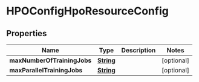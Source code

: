 

# HPOConfigHpoResourceConfig


## Properties

| Name | Type | Description | Notes |
|------------ | ------------- | ------------- | -------------|
|**maxNumberOfTrainingJobs** | [**String**](String.md) |  |  [optional] |
|**maxParallelTrainingJobs** | [**String**](String.md) |  |  [optional] |



